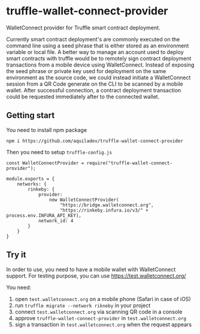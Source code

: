 # truffle-wallet-connect-provider

WalletConnect provider for Truffle smart contract deployment.

Currently smart contract deployment's are commonly executed on the command line using a seed phrase that is either stored as an environment variable or local file. A better way to manage an account used to deploy smart contracts with truffle would be to remotely sign contract deployment transactions from a mobile device using WalletConnect. Instead of exposing the seed phrase or private key used for deployment on the same environment as the source code, we could instead initiate a WalletConnect session from a QR Code generate on the CLI to be scanned by a mobile wallet. After successful connection, a contract deployment transaction could be requested immediately after to the connected wallet.

## Getting start

You need to install npm package
```
npm i https://github.com/aquiladev/truffle-wallet-connect-provider
```

Then you need to setup `truffle-config.js`

```
const WalletConnectProvider = require("truffle-wallet-connect-provider");

module.exports = {
    networks: {
        rinkeby: {
            provider:
                new WalletConnectProvider(
                    "https://bridge.walletconnect.org",
                    "https://rinkeby.infura.io/v3/" + process.env.INFURA_API_KEY),
            network_id: 4
        }
    }
}
```

## Try it
In order to use, you need to have a mobile wallet with WalletConnect support. 
For testing purpose, you can use https://test.walletconnect.org/

You need:
1. open `test.walletconnect.org` on a mobile phone (Safari in case of iOS)
2. run `truffle migrate --network rikneby` in your project
3. connect `test.walletconnect.org` via scanning QR code in a console
4. approve `truffle-wallet-connect-provider` in `test.walletconnect.org`
5. sign a transaction in `test.walletconnect.org` when the request appears